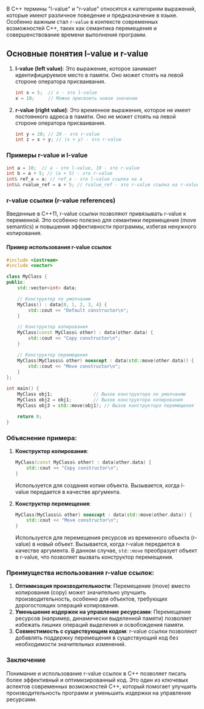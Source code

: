 
В C++ термины "l-value" и "r-value" относятся к категориям выражений, которые имеют различное поведение и предназначение в языке. Особенно важным стал `r-value` в контексте современных возможностей C++, таких как семантика перемещения и совершенствование времени выполнения программ.

## Основные понятия l-value и r-value

1. **l-value (left value)**: Это выражение, которое занимает идентифицируемое место в памяти. Оно может стоять на левой стороне оператора присваивания.
   ```cpp
   int x = 5;  // x - это l-value
   x = 10;     // Можно присвоить новое значение
   ```

2. **r-value (right value)**: Это временное выражение, которое не имеет постоянного адреса в памяти. Оно не может стоять на левой стороне оператора присваивания.
   ```cpp
   int y = 20; // 20 - это r-value
   int z = x + y; // (x + y) - это r-value
   ```

### Примеры r-value и l-value

```cpp
int a = 10;  // a - это l-value, 10 - это r-value
int b = a + 5; // (a + 5) - это r-value
int& ref_a = a; // ref_a - это l-value ссылка на a
int&& rvalue_ref = a + 5; // rvalue_ref - это r-value ссылка на r-value (a + 5)
```

### r-value ссылки (r-value references)

Введенные в C++11, r-value ссылки позволяют привязывать r-value к переменной. Это особенно полезно для семантики перемещения (move semantics) и повышения эффективности программы, избегая ненужного копирования.

#### Пример использования r-value ссылок

```cpp
#include <iostream>
#include <vector>

class MyClass {
public:
    std::vector<int> data;

    // Конструктор по умолчанию
    MyClass() : data{0, 1, 2, 3, 4} {
        std::cout << "Default constructor\n";
    }

    // Конструктор копирования
    MyClass(const MyClass& other) : data(other.data) {
        std::cout << "Copy constructor\n";
    }

    // Конструктор перемещения
    MyClass(MyClass&& other) noexcept : data(std::move(other.data)) {
        std::cout << "Move constructor\n";
    }
};

int main() {
    MyClass obj1;               // Вызов конструктора по умолчанию
    MyClass obj2 = obj1;        // Вызов конструктора копирования
    MyClass obj3 = std::move(obj1); // Вызов конструктора перемещения

    return 0;
}
```

### Объяснение примера:

1. **Конструктор копирования**:
   ```cpp
   MyClass(const MyClass& other) : data(other.data) {
       std::cout << "Copy constructor\n";
   }
   ```
   Используется для создания копии объекта. Вызывается, когда l-value передается в качестве аргумента.

2. **Конструктор перемещения**:
   ```cpp
   MyClass(MyClass&& other) noexcept : data(std::move(other.data)) {
       std::cout << "Move constructor\n";
   }
   ```
   Используется для перемещения ресурсов из временного объекта (r-value) в новый объект. Вызывается, когда r-value передается в качестве аргумента. В данном случае, `std::move` преобразует объект в r-value, что позволяет вызвать конструктор перемещения.

### Преимущества использования r-value ссылок:

1. **Оптимизация производительности**: Перемещение (move) вместо копирования (copy) может значительно улучшить производительность, особенно для объектов, требующих дорогостоящих операций копирования.
2. **Уменьшение издержек на управление ресурсами**: Перемещение ресурсов (например, динамически выделенной памяти) позволяет избежать лишних операций выделения и освобождения памяти.
3. **Совместимость с существующим кодом**: r-value ссылки позволяют добавлять поддержку перемещения в существующий код без необходимости значительных изменений.

### Заключение

Понимание и использование r-value ссылок в C++ позволяет писать более эффективный и оптимизированный код. Это один из ключевых аспектов современных возможностей C++, который помогает улучшить производительность программ и уменьшить издержки на управление ресурсами.